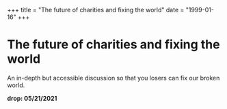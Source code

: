 +++
title = "The future of charities and fixing the world"
date = "1999-01-16"
+++



# The future of charities and fixing the world

An in-depth but accessible discussion so that you losers can fix our broken world.

**drop: 05/21/2021**
